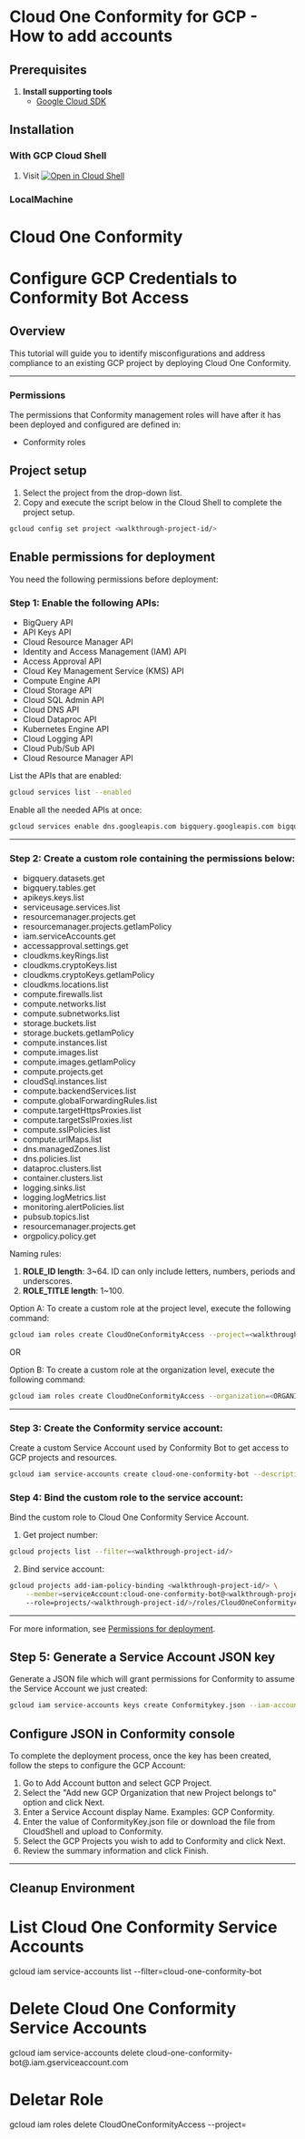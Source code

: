 # Cloud One Conformity for GCP - How to add accounts

## Prerequisites

1. **Install supporting tools**
   - [Google Cloud SDK](https://cloud.google.com/sdk/docs/install-sdk)

## Installation

### With GCP Cloud Shell

1. Visit [![Open in Cloud Shell](https://gstatic.com/cloudssh/images/open-btn.svg)](https://shell.cloud.google.com/cloudshell/editor?cloudshell_git_repo=https%3A%2F%2Fgithub.com%2Figorschultz%2Fconformity-gcp.git&cloudshell_workspace=gcp&cloudshell_tutorial=docs/add_gcp_sa_project.md)

### LocalMachine

# Cloud One Conformity

# Configure GCP Credentials to Conformity Bot Access

## Overview

<walkthrough-tutorial-duration duration="20"></walkthrough-tutorial-duration>

This tutorial will guide you to identify misconfigurations and address compliance to an existing GCP project by deploying Cloud One Conformity.

--------------------------------

### Permissions

The permissions that Conformity management roles will have after it has been deployed and configured are defined in:

* <walkthrough-editor-open-file filePath="cc-roles.yaml">Conformity roles</walkthrough-editor-open-file>

## Project setup

1. Select the project from the drop-down list.
2. Copy and execute the script below in the Cloud Shell to complete the project setup.

<walkthrough-project-setup></walkthrough-project-setup>

```sh
gcloud config set project <walkthrough-project-id/>
```

## Enable permissions for deployment

You need the following permissions before deployment:

### Step 1: Enable the following APIs:

* BigQuery API
* API Keys API
* Cloud Resource Manager API
* Identity and Access Management (IAM) API
* Access Approval API
* Cloud Key Management Service (KMS) API
* Compute Engine API
* Cloud Storage API
* Cloud SQL Admin API
* Cloud DNS API
* Cloud Dataproc API
* Kubernetes Engine API
* Cloud Logging API
* Cloud Pub/Sub API
* Cloud Resource Manager API


List the APIs that are enabled:

```sh
gcloud services list --enabled
```

Enable all the needed APIs at once:

```sh
gcloud services enable dns.googleapis.com bigquery.googleapis.com bigquerymigration.googleapis.com bigquerystorage.googleapis.com cloudapis.googleapis.com cloudresourcemanager.googleapis.com iam.googleapis.com accessapproval.googleapis.com cloudkms.googleapis.com compute.googleapis.com storage.googleapis.com sqladmin.googleapis.com dataproc.googleapis.com container.googleapis.com logging.googleapis.com pubsub.googleapis.com cloudresourcemanager.googleapis.com
```

--------------------------------

### Step 2: Create a custom role containing the permissions below:

* bigquery.datasets.get
* bigquery.tables.get
* apikeys.keys.list
* serviceusage.services.list
* resourcemanager.projects.get
* resourcemanager.projects.getIamPolicy
* iam.serviceAccounts.get
* accessapproval.settings.get
* cloudkms.keyRings.list
* cloudkms.cryptoKeys.list
* cloudkms.cryptoKeys.getIamPolicy
* cloudkms.locations.list
* compute.firewalls.list
* compute.networks.list
* compute.subnetworks.list
* storage.buckets.list
* storage.buckets.getIamPolicy
* compute.instances.list
* compute.images.list
* compute.images.getIamPolicy
* compute.projects.get
* cloudSql.instances.list
* compute.backendServices.list
* compute.globalForwardingRules.list
* compute.targetHttpsProxies.list
* compute.targetSslProxies.list
* compute.sslPolicies.list
* compute.urlMaps.list
* dns.managedZones.list
* dns.policies.list
* dataproc.clusters.list
* container.clusters.list
* logging.sinks.list
* logging.logMetrics.list
* monitoring.alertPolicies.list
* pubsub.topics.list
* resourcemanager.projects.get
* orgpolicy.policy.get

Naming rules:

1. **ROLE_ID length**: 3~64. ID can only include letters, numbers, periods and underscores.
1. **ROLE_TITLE length**: 1~100.

Option A: To create a custom role at the project level, execute the following command:

```sh
gcloud iam roles create CloudOneConformityAccess --project=<walkthrough-project-id/> --file=./cc-roles.yaml
```

OR

Option B: To create a custom role at the organization level, execute the following command:

```sh
gcloud iam roles create CloudOneConformityAccess --organization=<ORGANIZATION_ID> --file=../cc-roles.yaml
```

--------------------------------

### Step 3: Create the Conformity service account:

Create a custom Service Account used by Conformity Bot to get access to GCP projects and resources.

```sh
gcloud iam service-accounts create cloud-one-conformity-bot --description="GCP service account for connecting Cloud One Conformity Bot to GCP" --display-name="Cloud One Conformity Bot"
```

### Step 4: Bind the custom role to the service account:

Bind the custom role to Cloud One Conformity Service Account.

1. Get project number:

```sh
gcloud projects list --filter=<walkthrough-project-id/>
```

2. Bind service account:

```sh
gcloud projects add-iam-policy-binding <walkthrough-project-id/> \
    --member=serviceAccount:cloud-one-conformity-bot@<walkthrough-project-id/>.iam.gserviceaccount.com
    --role=projects/<walkthrough-project-id/>/roles/CloudOneConformityAccess
```

--------------------------------

For more information, see [Permissions for deployment](https://cloudone.trendmicro.com/docs/conformity/add-a-gcp-account/#set-up-access-to-conformity-gcp).

## Step 5: Generate a Service Account JSON key

Generate a JSON file which will grant permissions for Conformity to assume the Service Account we just created:

```sh
gcloud iam service-accounts keys create Conformitykey.json --iam-account=cloud-one-conformity-bot@<walkthrough-project-id/>.iam.gserviceaccount.com
```

## Configure JSON in Conformity console

To complete the deployment process, once the key has been created, follow the steps to configure the GCP Account:

1. Go to Add Account button and select GCP Project.
2. Select the "Add new GCP Organization that new Project belongs to" option and click Next.
3. Enter a Service Account display Name. Examples: GCP Conformity.
4. Enter the value of ConformityKey.json file or download the file from CloudShell and upload to Conformity.
5. Select the GCP Projects you wish to add to Conformity and click Next.
6. Review the summary information and click Finish.

--------------------------------

## Cleanup Environment

# List Cloud One Conformity Service Accounts
gcloud iam service-accounts list --filter=cloud-one-conformity-bot

# Delete Cloud One Conformity Service Accounts
gcloud iam service-accounts delete cloud-one-conformity-bot@<walkthrough-project-id/>.iam.gserviceaccount.com

# Deletar Role
gcloud iam roles delete CloudOneConformityAccess --project=<walkthrough-project-id/>
